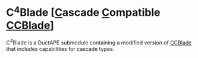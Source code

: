 # C$^\textrm{4}$Blade [[C](#)ascade [C](#)ompatible [CCBlade](https://flow.byu.edu/CCBlade.jl/stable/)]

C$^4$Blade is a DuctAPE submodule containing a modified version of [CCBlade](https://flow.byu.edu/CCBlade.jl/stable/) that includes capabilities for cascade types.

